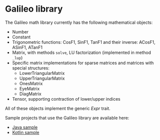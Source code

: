 # Galileo library

The Galileo math library currently has the following mathematical objects:
* Number
* Constant
* Trigonometric functions: CosF1, SinF1, TanF1 and their inverse: ACosF1, ASinF1, ATanF1
* Matrix, with methods `solve`, LU factorization (implemented in method `_lup`)
* Specific matrix implementations for sparse matrices and matrices with special structures:
  * LowerTriangularMatrix
  * UpperTriangularMatrix
  * OnesMatrix
  * EyeMatrix
  * DiagMatrix
* Tensor, supporting contraction of lower/upper indices

All of these objects implement the generic _Expr_ trait.

Sample projects that use the Galileo library are available here:
* [Java sample](https://github.com/cascala/galileo-sample-java)
* [Kotlin sample](https://github.com/cascala/galileo-sample-kotlin)
